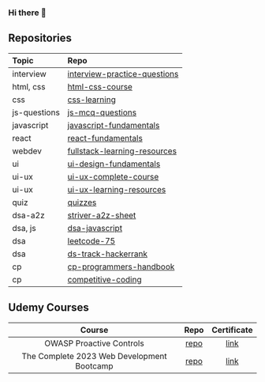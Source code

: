 ### Hi there 👋

<!--
**tanmayi-dev/tanmayi-dev** is a ✨ _special_ ✨ repository because its `README.md` (this file) appears on your GitHub profile.

Here are some ideas to get you started:

- 🔭 I’m currently working on ...
- 🌱 I’m currently learning ...
- 👯 I’m looking to collaborate on ...
- 🤔 I’m looking for help with ...
- 💬 Ask me about ...
- 📫 How to reach me: ...
- 😄 Pronouns: ...
- ⚡ Fun fact: ...
-->

## Repositories

|  Topic | Repo  |   
|:------|:-----|
| interview | [interview-practice-questions](https://github.com/tanmayi-dev/interview-practice-questions) |
| html, css  | [html-css-course](https://github.com/tanmayi-dev/html-css-course)  |
| css | [css-learning](https://github.com/tanmayi-dev/css-learning)  |
| js-questions | [js-mcq-questions](https://github.com/tanmayi-dev/javascript-questions) |
| javascript | [javascript-fundamentals](https://github.com/tanmayi-dev/javascript-fundamentals) |
| react | [react-fundamentals](https://github.com/tanmayi-dev/react-fundamentals) |
| webdev | [fullstack-learning-resources](https://github.com/tanmayi-dev/fullstack-learning-resources) |
| ui | [ui-design-fundamentals](https://github.com/tanmayi-dev/ui-design-fundamentals) |
| ui-ux | [ui-ux-complete-course](https://github.com/tanmayi-dev/ui-ux-design-complete-course)  |
| ui-ux | [ui-ux-learning-resources](https://github.com/tanmayi-dev/ui-ux-design-learning-resources)  |
| quiz  | [quizzes](https://github.com/tanmayi-dev/quizzes) |
| dsa-a2z  | [striver-a2z-sheet](https://github.com/tanmayi-dev/striver-a2z-dsa-course-sheet)  |
| dsa, js | [dsa-javascript](https://github.com/tanmayi-dev/data-structures-and-algorithms-with-javascript) |
| dsa | [leetcode-75](https://github.com/tanmayi-dev/leetcode-75) |
| dsa | [ds-track-hackerrank](https://github.com/tanmayi-dev/data-structures-track-hackerrank)  |
| cp | [cp-programmers-handbook](https://github.com/tanmayi-dev/competitive-programmers-handbook) |
| cp | [competitive-coding](https://github.com/tanmayi-dev/competitive-coding) |

## Udemy Courses
|  Course | Repo  | Certificate |   
|:------:|:-----:|:-----:|
| OWASP Proactive Controls | [repo](https://github.com/tanmayi-dev/owasp-proactive-controls-2016) | [link]() |
| The Complete 2023 Web Development Bootcamp | [repo](https://github.com/tanmayi-dev/the-complete-2023-web-development-bootcamp)  | [link]() |

<!---

## Private Repos
|  Topic | Repo  |   
|:------:|:-----:|
| links  | [links-dump](https://github.com/tanmayi-dev/links-dump) |
| my-links | [my-links](https://github.com/tanmayi-dev/my-links) |
| resources | [personal-resources](https://github.com/tanmayi-dev/personal-resources) |
| project-ideas | [ideas-and-plans](https://github.com/tanmayi-dev/ideas-plans-todos-references) |
| s1-learning | [sentinelone-learning](https://github.com/tanmayi-dev/sentinelone-learning)  |
| react | [namaste-react-cloned](https://github.com/tanmayi-dev/namaste-react-course) |

-->
